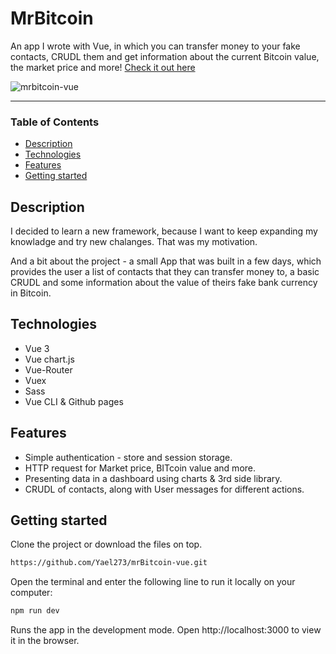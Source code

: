 # MrBitcoin

An app I wrote with Vue, in which you can transfer money to your fake contacts, CRUDL them and get information about the current Bitcoin value, the market price and more! [Check it out here](https://yael273.github.io/mrBitcoin-vue/ "Website link")

![mrbitcoin-vue](https://user-images.githubusercontent.com/118633927/228353848-fa98a4c8-9f66-473d-b5bc-6df8e2520d70.png)
___
### Table of Contents
- [Description](#description)
- [Technologies](#technologies)
- [Features](#features)
- [Getting started](#getting-started)

## Description
<a name="description"/>
I decided to learn a new framework, because I want to keep expanding my knowladge and try new chalanges. That was my motivation.

And a bit about the project - a small App that was built in a few days, which provides the user a list of contacts that they can transfer money to, a basic CRUDL and some information about the value of theirs fake bank currency in Bitcoin.

## Technologies
<a name="technologies"/>

- Vue 3
- Vue chart.js
- Vue-Router
- Vuex
- Sass
- Vue CLI & Github pages

## Features
<a name="features"/>

- Simple authentication - store and session storage.
- HTTP request for Market price, BITcoin value and more.
- Presenting data in a dashboard using charts & 3rd side library.
- CRUDL of contacts, along with User messages for different actions.

## Getting started
<a name="getting-started"/>
Clone the project or download the files on top.

```sh
https://github.com/Yael273/mrBitcoin-vue.git
```
Open the terminal and enter the following line to run it locally on your computer:

```sh
npm run dev 
```
Runs the app in the development mode. Open http://localhost:3000 to view it in the browser.

